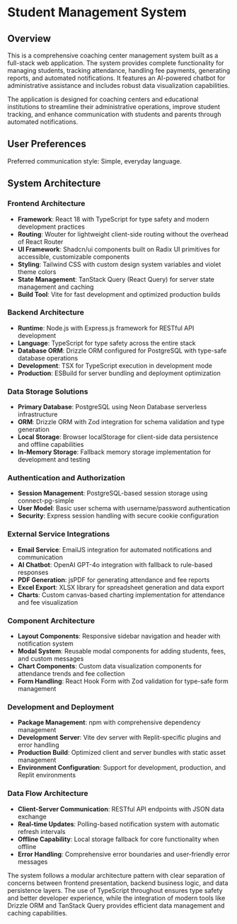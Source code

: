 # Student Management System

## Overview

This is a comprehensive coaching center management system built as a full-stack web application. The system provides complete functionality for managing students, tracking attendance, handling fee payments, generating reports, and automated notifications. It features an AI-powered chatbot for administrative assistance and includes robust data visualization capabilities.

The application is designed for coaching centers and educational institutions to streamline their administrative operations, improve student tracking, and enhance communication with students and parents through automated notifications.

## User Preferences

Preferred communication style: Simple, everyday language.

## System Architecture

### Frontend Architecture
- **Framework**: React 18 with TypeScript for type safety and modern development practices
- **Routing**: Wouter for lightweight client-side routing without the overhead of React Router
- **UI Framework**: Shadcn/ui components built on Radix UI primitives for accessible, customizable components
- **Styling**: Tailwind CSS with custom design system variables and violet theme colors
- **State Management**: TanStack Query (React Query) for server state management and caching
- **Build Tool**: Vite for fast development and optimized production builds

### Backend Architecture
- **Runtime**: Node.js with Express.js framework for RESTful API development
- **Language**: TypeScript for type safety across the entire stack
- **Database ORM**: Drizzle ORM configured for PostgreSQL with type-safe database operations
- **Development**: TSX for TypeScript execution in development mode
- **Production**: ESBuild for server bundling and deployment optimization

### Data Storage Solutions
- **Primary Database**: PostgreSQL using Neon Database serverless infrastructure
- **ORM**: Drizzle ORM with Zod integration for schema validation and type generation
- **Local Storage**: Browser localStorage for client-side data persistence and offline capabilities
- **In-Memory Storage**: Fallback memory storage implementation for development and testing

### Authentication and Authorization
- **Session Management**: PostgreSQL-based session storage using connect-pg-simple
- **User Model**: Basic user schema with username/password authentication
- **Security**: Express session handling with secure cookie configuration

### External Service Integrations
- **Email Service**: EmailJS integration for automated notifications and communication
- **AI Chatbot**: OpenAI GPT-4o integration with fallback to rule-based responses
- **PDF Generation**: jsPDF for generating attendance and fee reports
- **Excel Export**: XLSX library for spreadsheet generation and data export
- **Charts**: Custom canvas-based charting implementation for attendance and fee visualization

### Component Architecture
- **Layout Components**: Responsive sidebar navigation and header with notification system
- **Modal System**: Reusable modal components for adding students, fees, and custom messages
- **Chart Components**: Custom data visualization components for attendance trends and fee collection
- **Form Handling**: React Hook Form with Zod validation for type-safe form management

### Development and Deployment
- **Package Management**: npm with comprehensive dependency management
- **Development Server**: Vite dev server with Replit-specific plugins and error handling
- **Production Build**: Optimized client and server bundles with static asset management
- **Environment Configuration**: Support for development, production, and Replit environments

### Data Flow Architecture
- **Client-Server Communication**: RESTful API endpoints with JSON data exchange
- **Real-time Updates**: Polling-based notification system with automatic refresh intervals
- **Offline Capability**: Local storage fallback for core functionality when offline
- **Error Handling**: Comprehensive error boundaries and user-friendly error messages

The system follows a modular architecture pattern with clear separation of concerns between frontend presentation, backend business logic, and data persistence layers. The use of TypeScript throughout ensures type safety and better developer experience, while the integration of modern tools like Drizzle ORM and TanStack Query provides efficient data management and caching capabilities.